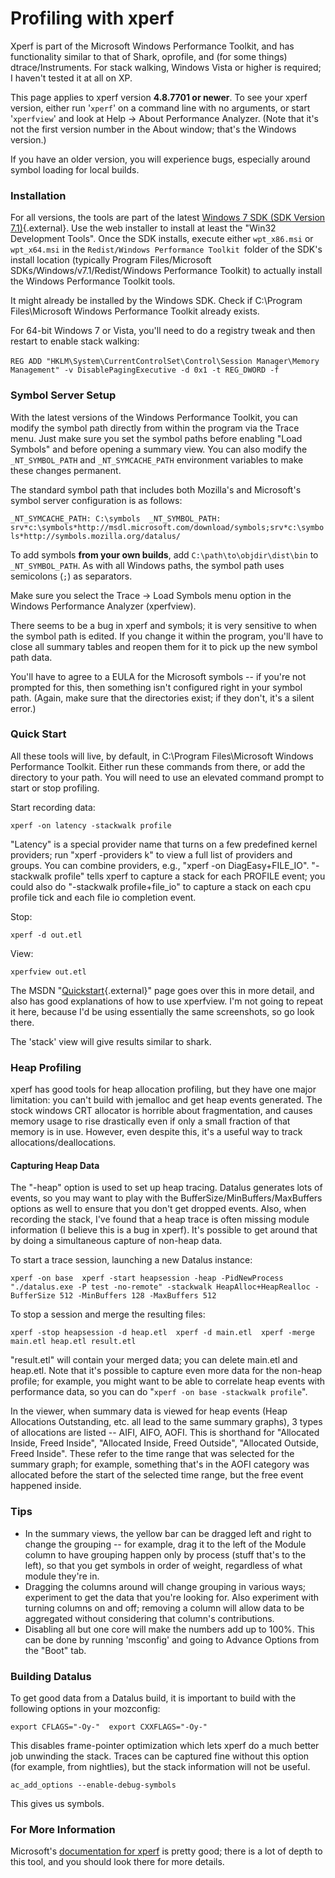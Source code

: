 # Profiling with xperf

Xperf is part of the Microsoft Windows Performance Toolkit, and has
functionality similar to that of Shark, oprofile, and (for some things)
dtrace/Instruments. For stack walking, Windows Vista or higher is
required; I haven't tested it at all on XP.

This page applies to xperf version **4.8.7701 or newer**. To see your
xperf version, either run '`xperf`' on a command line with no
arguments, or start '`xperfview`' and look at Help -\> About
Performance Analyzer. (Note that it's not the first version number in
the About window; that's the Windows version.)

If you have an older version, you will experience bugs, especially
around symbol loading for local builds.

### Installation

For all versions, the tools are part of the latest [Windows 7 SDK (SDK
Version
7.1)](http://www.microsoft.com/downloads/details.aspx?FamilyID=6b6c21d2-2006-4afa-9702-529fa782d63b&displaylang=en "http://www.microsoft.com/downloads/details.aspx?FamilyID=6b6c21d2-2006-4afa-9702-529fa782d63b&displaylang=en"){.external}.
Use the web installer to install at least the \"Win32 Development
Tools\". Once the SDK installs, execute either `wpt_x86.msi` or
`wpt_x64.msi` in the `Redist/Windows Performance Toolkit `folder of the
SDK's install location (typically Program Files/Microsoft
SDKs/Windows/v7.1/Redist/Windows Performance Toolkit) to actually
install the Windows Performance Toolkit tools.

It might already be installed by the Windows SDK. Check if C:\\Program
Files\\Microsoft Windows Performance Toolkit already exists.

For 64-bit Windows 7 or Vista, you'll need to do a registry tweak and
then restart to enable stack walking:\
\
`REG ADD "HKLM\System\CurrentControlSet\Control\Session Manager\Memory Management" -v DisablePagingExecutive -d 0x1 -t REG_DWORD -f`

### Symbol Server Setup

With the latest versions of the Windows Performance Toolkit, you can
modify the symbol path directly from within the program via the Trace
menu. Just make sure you set the symbol paths before enabling \"Load
Symbols\" and before opening a summary view. You can also modify the
`_NT_SYMBOL_PATH` and `_NT_SYMCACHE_PATH` environment variables to make
these changes permanent.

The standard symbol path that includes both Mozilla's and Microsoft's
symbol server configuration is as follows:

`_NT_SYMCACHE_PATH: C:\symbols  _NT_SYMBOL_PATH: srv*c:\symbols*http://msdl.microsoft.com/download/symbols;srv*c:\symbols*http://symbols.mozilla.org/datalus/`

To add symbols **from your own builds**, add
`C:\path\to\objdir\dist\bin` to `_NT_SYMBOL_PATH`. As with all Windows
paths, the symbol path uses semicolons (`;`) as separators.

Make sure you select the Trace -\> Load Symbols menu option in the
Windows Performance Analyzer (xperfview).

There seems to be a bug in xperf and symbols; it is very sensitive to
when the symbol path is edited. If you change it within the program,
you'll have to close all summary tables and reopen them for it to pick
up the new symbol path data.

You'll have to agree to a EULA for the Microsoft symbols \-- if you're
not prompted for this, then something isn't configured right in your
symbol path. (Again, make sure that the directories exist; if they
don't, it's a silent error.)

### Quick Start

All these tools will live, by default, in C:\\Program Files\\Microsoft
Windows Performance Toolkit. Either run these commands from there, or
add the directory to your path. You will need to use an elevated command
prompt to start or stop profiling.

Start recording data:

`xperf -on latency -stackwalk profile`

\"Latency\" is a special provider name that turns on a few predefined
kernel providers; run \"xperf -providers k\" to view a full list of
providers and groups. You can combine providers, e.g., \"xperf -on
DiagEasy+FILE_IO\". \"-stackwalk profile\" tells xperf to capture a
stack for each PROFILE event; you could also do \"-stackwalk
profile+file_io\" to capture a stack on each cpu profile tick and each
file io completion event.

Stop:

`xperf -d out.etl`

View:

`xperfview out.etl`

The MSDN
\"[Quickstart](http://msdn.microsoft.com/en-us/library/ff190971%28v=VS.85%29.aspx){.external}\"
page goes over this in more detail, and also has good explanations of
how to use xperfview. I'm not going to repeat it here, because I'd be
using essentially the same screenshots, so go look there.

The 'stack' view will give results similar to shark.

### Heap Profiling

xperf has good tools for heap allocation profiling, but they have one
major limitation: you can't build with jemalloc and get heap events
generated. The stock windows CRT allocator is horrible about
fragmentation, and causes memory usage to rise drastically even if only
a small fraction of that memory is in use. However, even despite this,
it's a useful way to track allocations/deallocations.

#### Capturing Heap Data

The \"-heap\" option is used to set up heap tracing. Datalus generates
lots of events, so you may want to play with the
BufferSize/MinBuffers/MaxBuffers options as well to ensure that you
don't get dropped events. Also, when recording the stack, I've found
that a heap trace is often missing module information (I believe this is
a bug in xperf). It's possible to get around that by doing a
simultaneous capture of non-heap data.

To start a trace session, launching a new Datalus instance:

`xperf -on base  xperf -start heapsession -heap -PidNewProcess "./datalus.exe -P test -no-remote" -stackwalk HeapAlloc+HeapRealloc -BufferSize 512 -MinBuffers 128 -MaxBuffers 512`

To stop a session and merge the resulting files:

`xperf -stop heapsession -d heap.etl  xperf -d main.etl  xperf -merge main.etl heap.etl result.etl`

\"result.etl\" will contain your merged data; you can delete main.etl
and heap.etl. Note that it's possible to capture even more data for the
non-heap profile; for example, you might want to be able to correlate
heap events with performance data, so you can do
\"`xperf -on base -stackwalk profile`\".

In the viewer, when summary data is viewed for heap events (Heap
Allocations Outstanding, etc. all lead to the same summary graphs), 3
types of allocations are listed \-- AIFI, AIFO, AOFI. This is shorthand
for \"Allocated Inside, Freed Inside\", \"Allocated Inside, Freed
Outside\", \"Allocated Outside, Freed Inside\". These refer to the time
range that was selected for the summary graph; for example, something
that's in the AOFI category was allocated before the start of the
selected time range, but the free event happened inside.

### Tips

-   In the summary views, the yellow bar can be dragged left and right
    to change the grouping \-- for example, drag it to the left of the
    Module column to have grouping happen only by process (stuff that's
    to the left), so that you get symbols in order of weight, regardless
    of what module they're in.
-   Dragging the columns around will change grouping in various ways;
    experiment to get the data that you're looking for. Also experiment
    with turning columns on and off; removing a column will allow data
    to be aggregated without considering that column's contributions.
-   Disabling all but one core will make the numbers add up to 100%.
    This can be done by running 'msconfig' and going to Advance
    Options from the \"Boot\" tab.

### Building Datalus

To get good data from a Datalus build, it is important to build with the
following options in your mozconfig:

`export CFLAGS="-Oy-"  export CXXFLAGS="-Oy-"`

This disables frame-pointer optimization which lets xperf do a much
better job unwinding the stack. Traces can be captured fine without this
option (for example, from nightlies), but the stack information will not
be useful.

`ac_add_options --enable-debug-symbols`

This gives us symbols.

### For More Information

Microsoft's [documentation for xperf](http://msdn.microsoft.com/en-us/library/ff191077.aspx "http://msdn.microsoft.com/en-us/library/ff191077.aspx")
is pretty good; there is a lot of depth to this tool, and you should
look there for more details.
